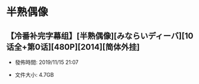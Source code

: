 # 半熟偶像

## 【冷番补完字幕组】\[半熟偶像\]\[みならいディーバ\]\[10话全+第0话\]\[480P\]\[2014\]\[简体外挂\]





* 發佈時間: 2019/11/15 21:07



* 文件大小: 4.7GB

